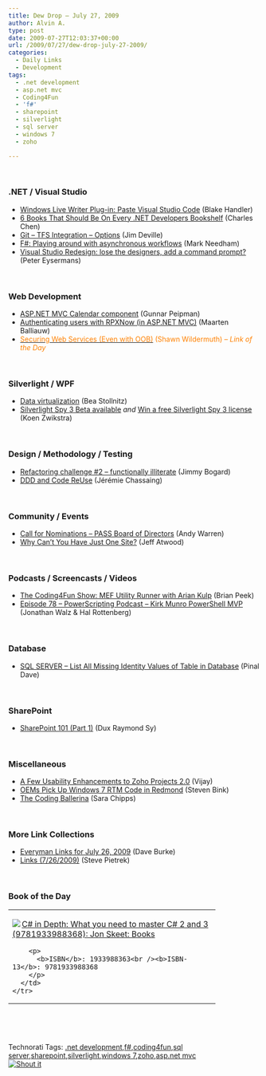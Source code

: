 ```yaml
---
title: Dew Drop – July 27, 2009
author: Alvin A.
type: post
date: 2009-07-27T12:03:37+00:00
url: /2009/07/27/dew-drop-july-27-2009/
categories:
  - Daily Links
  - Development
tags:
  - .net development
  - asp.net mvc
  - Coding4Fun
  - 'f#'
  - sharepoint
  - silverlight
  - sql server
  - windows 7
  - zoho

---
```

&#160;

### .NET / Visual Studio

  * [Windows Live Writer Plug-in: Paste Visual Studio Code][1] (Blake Handler) 
  * [6 Books That Should Be On Every .NET Developers Bookshelf][2] (Charles Chen) 
  * [Git – TFS Integration – Options][3] (Jim Deville) 
  * [F#: Playing around with asynchronous workflows][4] (Mark Needham) 
  * [Visual Studio Redesign: lose the designers, add a command prompt?][5] (Peter Eysermans) 

&#160;

### Web Development

  * [ASP.NET MVC Calendar component][6] (Gunnar Peipman) 
  * [Authenticating users with RPXNow (in ASP.NET MVC)][7] (Maarten Balliauw) 
  * [<font color="#ff8000">Securing Web Services (Even with OOB)</font>][8] <font color="#ff8000">(Shawn Wildermuth) <em>– Link of the Day</em></font> 

&#160;

### Silverlight / WPF

  * [Data virtualization][9] (Bea Stollnitz) 
  * [Silverlight Spy 3 Beta available][10] _and_&#160;[Win a free Silverlight Spy 3 license][11] (Koen Zwikstra) 

&#160;

### Design / Methodology / Testing

  * [Refactoring challenge #2 – functionally illiterate][12] (Jimmy Bogard)
  * [DDD and Code ReUse][13] (Jérémie Chassaing)

&#160;

### Community / Events

  * [Call for Nominations – PASS Board of Directors][14] (Andy Warren) 
  * [Why Can’t You Have Just One Site?][15] (Jeff Atwood) 

&#160;

### Podcasts / Screencasts / Videos

  * [The Coding4Fun Show: MEF Utility Runner with Arian Kulp][16] (Brian Peek) 
  * [Episode 78 &#8211; PowerScripting Podcast &#8211; Kirk Munro PowerShell MVP][17] (Jonathan Walz & Hal Rottenberg) 

&#160;

### Database

  * [SQL SERVER – List All Missing Identity Values of Table in Database][18] (Pinal Dave) 

&#160;

### SharePoint

  * [SharePoint 101 (Part 1)][19] (Dux Raymond Sy) 

&#160;

### Miscellaneous

  * [A Few Usability Enhancements to Zoho Projects 2.0][20] (Vijay) 
  * [OEMs Pick Up Windows 7 RTM Code in Redmond][21] (Steven Bink) 
  * [The Coding Ballerina][22] (Sara Chipps) 

&#160;

### More Link Collections

  * [Everyman Links for July 26, 2009][23] (Dave Burke) 
  * [Links (7/26/2009)][24] (Steve Pietrek) 

&#160;

### Book of the Day

<div style="padding-bottom: 0px; margin: 0px; padding-left: 0px; padding-right: 0px; display: inline; float: none; padding-top: 0px" id="scid:7dc1bd33-94bd-46fd-a20b-0131235bcd47:b02c967a-3a77-4581-972d-8eb56fbbe6bd" class="wlWriterSmartContent">
  <table cellspacing="0" cellpadding="2" width="400" border="0" unselectable="on">
    <tr>
      <td valign="top" width="400">
        <p>
          <a title="C# in Depth: What you need to master C# 2 and 3 (9781933988368): Jon Skeet: Books" href="http://www.amazon.com/exec/obidos/ASIN/1933988363/alvinashcraft-20"><img data-recalc-dims="1" decoding="async" src="https://i0.wp.com/images.amazon.com/images/P/1933988363.01.MZZZZZZZ.jpg?w=660" border="0" align="left" style="float:left" />C# in Depth: What you need to master C# 2 and 3 (9781933988368): Jon Skeet: Books</a>
        </p>
        
        <p>
          <b>ISBN</b>: 1933988363<br /><b>ISBN-13</b>: 9781933988368
        </p>
      </td>
    </tr>
  </table>
</div>

&#160;

<div style="padding-bottom: 0px; margin: 0px; padding-left: 0px; padding-right: 0px; display: inline; float: none; padding-top: 0px" id="scid:C16BAC14-9A3D-4c50-9394-FBFEF7A93539:e49135af-a6be-463c-a2ff-0247060c4cb5" class="wlWriterSmartContent">
  <!--dotnetkickit-->
</div>

&#160;

<div style="padding-bottom: 0px; margin: 0px; padding-left: 0px; padding-right: 0px; display: inline; float: none; padding-top: 0px" id="scid:0767317B-992E-4b12-91E0-4F059A8CECA8:1eb46f9b-2b9e-4195-9df5-f2c8a0b3be11" class="wlWriterSmartContent">
  Technorati Tags: <a href="http://technorati.com/tags/.net+development" rel="tag">.net development</a>,<a href="http://technorati.com/tags/f%23" rel="tag">f#</a>,<a href="http://technorati.com/tags/coding4fun" rel="tag">coding4fun</a>,<a href="http://technorati.com/tags/sql+server" rel="tag">sql server</a>,<a href="http://technorati.com/tags/sharepoint" rel="tag">sharepoint</a>,<a href="http://technorati.com/tags/silverlight" rel="tag">silverlight</a>,<a href="http://technorati.com/tags/windows+7" rel="tag">windows 7</a>,<a href="http://technorati.com/tags/zoho" rel="tag">zoho</a>,<a href="http://technorati.com/tags/asp.net+mvc" rel="tag">asp.net mvc</a>
</div>

<div class="wlWriterHeaderFooter" style="margin:0px; padding:0px 0px 0px 0px;">
  <div class="shoutIt">
    <a rev="vote-for" href="http://dotnetshoutout.com/Submit?url=http%3a%2f%2fwww.alvinashcraft.com%2f2009%2f07%2f27%2fdew-drop-july-27-2009%2f&title=Dew+Drop+-+July+27%2c+2009"><img decoding="async" alt="Shout it" src="http://dotnetshoutout.com/image.axd?url=https://morningdew-bpc6g3a0fgaxdxcu.eastus2-01.azurewebsites.net/2009/07/27/dew-drop-july-27-2009/" style="border:0px" /></a>
  </div>
</div>

 [1]: http://bhandler.spaces.live.com/Blog/cns!70F64BC910C9F7F3!5771.entry
 [2]: http://www.charliedigital.com/PermaLink,guid,1a97459f-2d92-4948-82ee-46112d720d0f.aspx
 [3]: http://blog.jredville.com/2009/07/26/git-tfs-integration-options/
 [4]: http://feedproxy.google.com/~r/MarkNeedham/~3/wgYWdz2Io9U/
 [5]: http://peter.worksontheweb.net/post.aspx?id=b17f25ec-e37b-4c0d-852f-f05aaf0efa3c
 [6]: http://feedproxy.google.com/~r/gunnarpeipman/~3/o5LhVIuuuGk/asp-net-mvc-calendar-component.aspx
 [7]: http://blog.maartenballiauw.be/post.aspx?id=1a633ea4-ff82-4fd7-a239-b2b1a1bb6bd9
 [8]: http://wildermuth.com/2009/07/26/Securing_Web_Services_(Even_with_OOB)
 [9]: http://bea.stollnitz.com/blog/?p=344
 [10]: http://firstfloorsoftware.com/blog/silverlight-spy-3-beta-available/
 [11]: http://firstfloorsoftware.com/blog/win-a-free-silverlight-spy-3-license/
 [12]: http://feedproxy.google.com/~r/LosTechies/~3/Qfk4XH2FwgM/refactoring-challenge-2-functionally-illiterate.aspx
 [13]: http://thinkbeforecoding.com/post/2009/07/24/DDD-and-Code-ReUse
 [14]: http://www.sqlservercentral.com/blogs/andy_warren/archive/2009/07/27/call-for-nominations-pass-board-of-directors.aspx
 [15]: http://blog.stackoverflow.com/2009/07/why-cant-you-have-just-one-site/
 [16]: http://channel9.msdn.com/shows/Coding4FunTV/The-Coding4Fun-Show-MEF-Utility-Runner-with-Arian-Kulp/
 [17]: http://feedproxy.google.com/~r/Powerscripting/~3/kua7KtIC3fM/index.php
 [18]: http://blog.sqlauthority.com/2009/07/27/sql-server-list-all-missing-identity-values-of-table-in-database/
 [19]: http://feedproxy.google.com/~r/Meetdux/~3/--aeuS8-g6k/sharepoint-101-part-1.aspx
 [20]: http://blogs.zoho.com/general/blog-post
 [21]: http://feeds.bink.nu/~r/binkdotnu/~3/3bNeYk9znug/oems-pick-up-windows-7-rtm-code-in-redmond.aspx
 [22]: http://girldeveloper.com/waxing-dev/the-coding-ballerina/
 [23]: http://feedproxy.google.com/~r/DaveBurke/~3/qL9PTeaWQzM/post.aspx
 [24]: http://stevepietrek.com/2009/07/26/links-7262009/